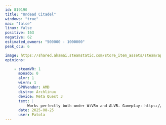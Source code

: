 ```yaml
---
id: 819190
title: "Undead Citadel"
windows: "true"
mac: "false"
linux: false
positive: 163
negative: 62
estimated_owners: "500000 - 1000000"
peak_ccu: 6

image: https://shared.akamai.steamstatic.com/store_item_assets/steam/apps/819190/header.jpg?t=1721110904
opinions:

    - steamVR: 1
      monado: 0
      alvr: 1
      wivrn: 1
      GPUVendor: AMD
      distro: Archlinux
      device: Meta Quest 3
      text: |
          Works perfectly both under WiVRn and ALVR. Gameplay: https://youtu.be/ezoFXugR1YI
      date: 2025-08-25
      user: Patola
---
```

